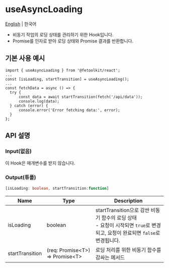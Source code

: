 # useAsyncLoading

[English](./useAsyncLoading.md) | 한국어

- 비동기 작업의 로딩 상태를 관리하기 위한 Hook입니다.
- Promise를 인자로 받아 로딩 상태와 Promise 결과를 반환합니다.

## 기본 사용 예시

```tsx
import { useAsyncLoading } from '@fetoolkit/react';
...
const [isLoading, startTransition] = useAsyncLoading();
...
const fetchData = async () => {
  try {
      const data = await startTransition(fetch('/api/data'));
      console.log(data);
  } catch (error) {
      console.error('Error fetching data:', error);
  }
};
```

## API 설명

### Input(없음)

이 Hook은 매개변수를 받지 않습니다.

### Output(튜플)

```typescript
[isLoading: boolean, startTransition:function]
```

| Name            | Type                                | Description                                                                                                                      |
| --------------- | ----------------------------------- | -------------------------------------------------------------------------------------------------------------------------------- |
| isLoading       | boolean                             | startTransition으로 감싼 비동기 함수의 로딩 상태 <br> - 요청이 시작되면 `true`로 변경되고, 요청이 완료되면 `false`로 변경됩니다. |
| startTransition | (req: Promise\<T\>) => Promise\<T\> | 로딩 처리를 위한 비동기 함수를 감싸는 메서드                                                                                     |
